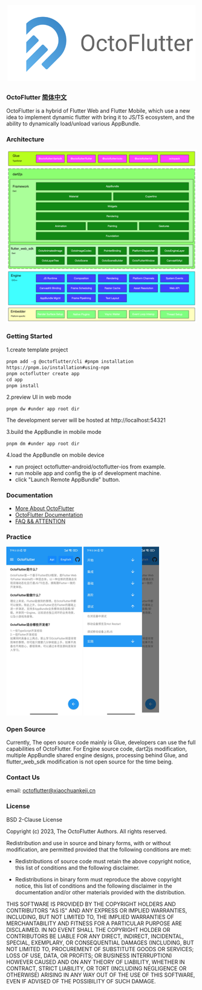 <a href="https://octoflutter.izuiyou.com">
  <h1 align="center">
    <picture>
      <img alt="OctoFlutter" src="./doc/icon.png" height = "200px">
    </picture>
  </h1>
</a>

### OctoFlutter [简体中文](./doc/zh/README.md)

OctoFlutter is a hybrid of Flutter Web and Flutter Mobile, which use a new idea to implement dynamic flutter with bring it to JS/TS ecosystem, and the ability to dynamically load/unload various AppBundle.

### Architecture
<img src="./doc/octoflutter_architecture.png">

### Getting Started

1.create template project
   ```shell
   pnpm add -g @octoflutter/cli #pnpm installation https://pnpm.io/installation#using-npm
   pnpm octoflutter create app
   cd app
   pnpm install
   ```
2.preview UI in web mode
   ```shell
   pnpm dw #under app root dir
   ```
  The development server will be hosted at http://localhost:54321

3.build the AppBundle in mobile mode
   ```shell
   pnpm dm #under app root dir
   ```
4.load the AppBundle on mobile device
  * run project octoflutter-android/octoflutter-ios from example.
  * run mobile app and config the ip of development machine.
  * click "Launch Remote AppBundle" button.

### Documentation
* [More About OctoFlutter](./doc/en/octoflutter.md)
* [OctoFlutter Documentation](./doc/en/documentation.md)
* [FAQ && ATTENTION](./doc/en/question.md)

### Practice
<img src="./doc/example_1.jpg" width = 200 >  <img src="./doc/example_2.jpg" width = 200>


### Open Source

Currently, The open source code mainly is Glue, developers can use the full capabilities of OctoFlutter. For Engine source code, dart2js modification, multiple AppBundle shared engine designs, processing behind Glue, and flutter_web_sdk modification is not open source for the time being.

### Contact Us

email: octoflutter@xiaochuankeji.cn

### License

BSD 2-Clause License

Copyright (c) 2023, The OctoFlutter Authors. All rights reserved.

Redistribution and use in source and binary forms, with or without
modification, are permitted provided that the following conditions are met:

* Redistributions of source code must retain the above copyright notice, this
  list of conditions and the following disclaimer.

* Redistributions in binary form must reproduce the above copyright notice,
  this list of conditions and the following disclaimer in the documentation
  and/or other materials provided with the distribution.

THIS SOFTWARE IS PROVIDED BY THE COPYRIGHT HOLDERS AND CONTRIBUTORS "AS IS"
AND ANY EXPRESS OR IMPLIED WARRANTIES, INCLUDING, BUT NOT LIMITED TO, THE
IMPLIED WARRANTIES OF MERCHANTABILITY AND FITNESS FOR A PARTICULAR PURPOSE ARE
DISCLAIMED. IN NO EVENT SHALL THE COPYRIGHT HOLDER OR CONTRIBUTORS BE LIABLE
FOR ANY DIRECT, INDIRECT, INCIDENTAL, SPECIAL, EXEMPLARY, OR CONSEQUENTIAL
DAMAGES (INCLUDING, BUT NOT LIMITED TO, PROCUREMENT OF SUBSTITUTE GOODS OR
SERVICES; LOSS OF USE, DATA, OR PROFITS; OR BUSINESS INTERRUPTION) HOWEVER
CAUSED AND ON ANY THEORY OF LIABILITY, WHETHER IN CONTRACT, STRICT LIABILITY,
OR TORT (INCLUDING NEGLIGENCE OR OTHERWISE) ARISING IN ANY WAY OUT OF THE USE
OF THIS SOFTWARE, EVEN IF ADVISED OF THE POSSIBILITY OF SUCH DAMAGE.